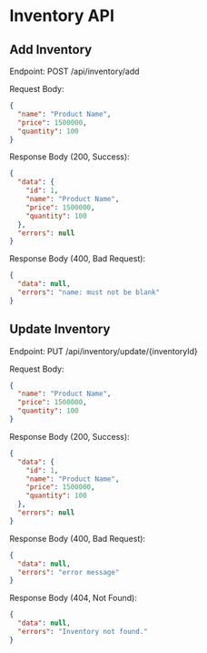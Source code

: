# Inventory API

## Add Inventory
Endpoint: POST /api/inventory/add

Request Body:
```json
{
  "name": "Product Name",
  "price": 1500000,
  "quantity": 100
}
```

Response Body (200, Success):
```json
{
  "data": {
    "id": 1,
    "name": "Product Name",
    "price": 1500000,
    "quantity": 100
  },
  "errors": null
}
```

Response Body (400, Bad Request):
```json
{
  "data": null,
  "errors": "name: must not be blank"
}
```

## Update Inventory
Endpoint: PUT /api/inventory/update/{inventoryId}

Request Body:
```json
{
  "name": "Product Name",
  "price": 1500000,
  "quantity": 100
}
```

Response Body (200, Success):
```json
{
  "data": {
    "id": 1,
    "name": "Product Name",
    "price": 1500000,
    "quantity": 100
  },
  "errors": null
}
```

Response Body (400, Bad Request):
```json
{
  "data": null,
  "errors": "error message"
}
```

Response Body (404, Not Found):
```json
{
  "data": null,
  "errors": "Inventory not found."
}
```